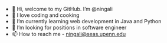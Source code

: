 - 👋 Hi, welcome to my GitHub. I’m @ningali
- 🍳 I love coding and cooking
- 🌱 I’m currently learning web development in Java and Python
- 👀 I’m looking for positions in software engineer
- 📫 How to reach me - ningali@seas.upenn.edu

<!---
ningali/ningali is a ✨ special ✨ repository because its `README.md` (this file) appears on your GitHub profile.
You can click the Preview link to take a look at your changes.
--->
